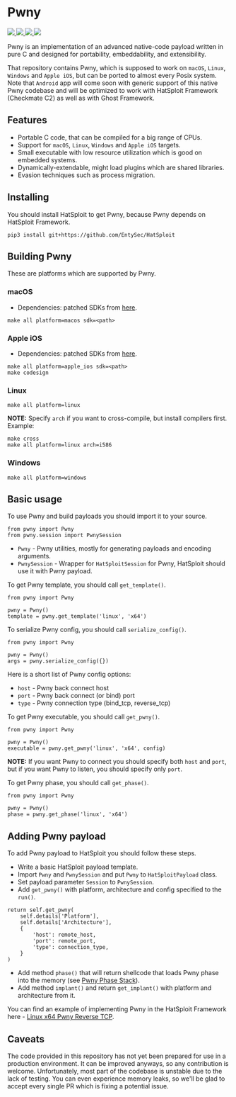 # Pwny

<p>
    <a href="https://entysec.com">
        <img src="https://img.shields.io/badge/developer-EntySec-blue.svg">
    </a>
    <a href="https://github.com/EntySec/Pwny">
        <img src="https://img.shields.io/badge/language-C-grey.svg">
    </a>
    <a href="https://github.com/EntySec/Pwny/forks">
        <img src="https://img.shields.io/github/forks/EntySec/Pwny?color=green">
    </a>
    <a href="https://github.com/EntySec/Pwny/stargazers">
        <img src="https://img.shields.io/github/stars/EntySec/Pwny?color=yellow">
    </a>
</p>

Pwny is an implementation of an advanced native-code payload written in pure C and designed for portability, embeddability, and extensibility.

That repository contains Pwny, which is supposed to work on `macOS`, `Linux`, `Windows` and `Apple iOS`, but can be ported to almost every Posix system. Note that `Android` app will come soon with generic support of this native Pwny codebase and will be optimized to work with HatSploit Framework (Checkmate C2) as well as with Ghost Framework.

## Features

* Portable C code, that can be compiled for a big range of CPUs.
* Support for `macOS`, `Linux`, `Windows` and `Apple iOS` targets.
* Small executable with low resource utilization which is good on embedded systems.
* Dynamically-extendable, might load plugins which are shared libraries.
* Evasion techniques such as process migration.

## Installing

You should install HatSploit to get Pwny, because Pwny depends on HatSploit Framework.

```
pip3 install git+https://github.com/EntySec/HatSploit
```

## Building Pwny

These are platforms which are supported by Pwny.

### macOS

* Dependencies: patched SDKs from [here](https://github.com/phracker/MacOSX-SDKs).

```shell
make all platform=macos sdk=<path>
```

### Apple iOS

* Dependencies: patched SDKs from [here](https://github.com/theos/sdks).

```shell
make all platform=apple_ios sdk=<path>
make codesign
```

### Linux

```shell
make all platform=linux
```

**NOTE:** Specify `arch` if you want to cross-compile, but install compilers first. Example:

```shell
make cross
make all platform=linux arch=i586
```

### Windows

```shell
make all platform=windows
```

## Basic usage

To use Pwny and build payloads you should import it to your source.

```python3
from pwny import Pwny
from pwny.session import PwnySession
```

* `Pwny` - Pwny utilities, mostly for generating payloads and encoding arguments.
* `PwnySession` - Wrapper for `HatSploitSession` for Pwny, HatSploit should use it with Pwny payload.

To get Pwny template, you should call `get_template()`.

```python3
from pwny import Pwny

pwny = Pwny()
template = pwny.get_template('linux', 'x64')
```

To serialize Pwny config, you should call `serialize_config()`.

```python3
from pwny import Pwny

pwny = Pwny()
args = pwny.serialize_config({})
```

Here is a short list of Pwny config options:

* `host` - Pwny back connect host
* `port` - Pwny back connect (or bind) port
* `type` - Pwny connection type (bind_tcp, reverse_tcp)

To get Pwny executable, you should call `get_pwny()`.

```python3
from pwny import Pwny

pwny = Pwny()
executable = pwny.get_pwny('linux', 'x64', config)
```

**NOTE:** If you want Pwny to connect you should specify both `host` and `port`, but if you want Pwny to listen, you should specify only `port`.

To get Pwny phase, you should call `get_phase()`.

```python3
from pwny import Pwny

pwny = Pwny()
phase = pwny.get_phase('linux', 'x64')
```

## Adding Pwny payload

To add Pwny payload to HatSploit you should follow these steps.

* Write a basic HatSploit payload template.
* Import `Pwny` and `PwnySession` and put `Pwny` to `HatSploitPayload` class.
* Set payload parameter `Session` to `PwnySession`.
* Add `get_pwny()` with platform, architecture and config specified to the `run()`.

```python3
return self.get_pwny(
    self.details['Platform'],
    self.details['Architecture'],
    {
        'host': remote_host,
        'port': remote_port,
        'type': connection_type,
    }
)
```

* Add method `phase()` that will return shellcode that loads Pwny phase into the memory (see [Pwny Phase Stack](https://github.com/EntySec/Pwny/tree/main/docs/phase_stack.md)).
* Add method `implant()` and return `get_implant()` with platform and architecture from it.

You can find an example of implementing Pwny in the HatSploit Framework here - [Linux x64 Pwny Reverse TCP](https://github.com/EntySec/Pwny/blob/main/payload/linux/x64/pwny_reverse_tcp.py).

## Caveats

The code provided in this repository has not yet been prepared for use in a production environment. It can be improved anyways, so any contribution is welcome. Unfortunately, most part of the codebase is unstable due to the lack of testing. You can even experience memory leaks, so we'll be glad to accept every single PR which is fixing a potential issue.
